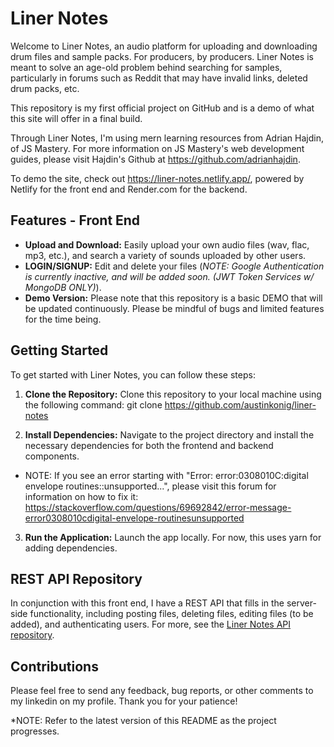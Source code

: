 # Liner Notes

Welcome to Liner Notes, an audio platform for uploading and downloading drum files and sample packs. For producers, by producers.
Liner Notes is meant to solve an age-old problem behind searching for samples, particularly in forums such as Reddit that may have invalid links, deleted drum packs, etc.

This repository is my first official project on GitHub and is a demo of what this site will offer in a final build.

Through Liner Notes, I'm using mern learning resources from Adrian Hajdin, of JS Mastery. For more information on JS Mastery's web development guides, please visit Hajdin's Github at https://github.com/adrianhajdin.

To demo the site, check out https://liner-notes.netlify.app/, powered by Netlify for the front end and Render.com for the backend.

## Features - Front End

- **Upload and Download:** Easily upload your own audio files (wav, flac, mp3, etc.), and search a variety of sounds uploaded by other users.
- **LOGIN/SIGNUP:** Edit and delete your files (*NOTE: Google Authentication is currently inactive, and will be added soon. (JWT Token Services w/ MongoDB ONLY)*).
- **Demo Version:** Please note that this repository is a basic DEMO that will be updated continuously. Please be mindful of bugs and limited features for the time being.

## Getting Started

To get started with Liner Notes, you can follow these steps:

1. **Clone the Repository:** Clone this repository to your local machine using the following command: git clone https://github.com/austinkonig/liner-notes

2. **Install Dependencies:** Navigate to the project directory and install the necessary dependencies for both the frontend and backend components.
- NOTE: If you see an error starting with "Error: error:0308010C:digital envelope routines::unsupported...", please visit this forum for information on how to fix it:
https://stackoverflow.com/questions/69692842/error-message-error0308010cdigital-envelope-routinesunsupported

3. **Run the Application:** Launch the app locally. For now, this uses yarn for adding dependencies.

## REST API Repository

In conjunction with this front end, I have a REST API that fills in the server-side functionality, including posting files, deleting files, editing files (to be added), and authenticating users. For more, see the [Liner Notes API repository](https://github.com/austinkonig/liner-notes-api).

## Contributions

Please feel free to send any feedback, bug reports, or other comments to my linkedin on my profile. Thank you for your patience!
        
*NOTE: Refer to the latest version of this README as the project progresses.
